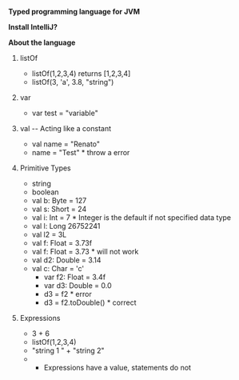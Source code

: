 **Typed programming language for JVM**

**Install IntelliJ?**

**About the language**

1. listOf
    - listOf(1,2,3,4) returns [1,2,3,4]
    - listOf(3, 'a', 3.8, "string")

2. var
    - var test = "variable"

3. val -- Acting like a constant
    - val name = "Renato"
    - name = "Test" * throw a error

4. Primitive Types 
    - string
    - boolean 
    - val b: Byte = 127
    - val s: Short = 24
    - val i: Int = 7 * Integer is the default if not specified data type
    - val l: Long 26752241
    - val l2 = 3L
    - val f: Float = 3.73f
    - val f: Float = 3.73  * will not work
    - val d2: Double = 3.14
    - val c: Char = 'c'
        - var f2: Float = 3.4f   
        - var d3: Double = 0.0
        - d3 = f2 * error
        - d3 = f2.toDouble() * correct
    
5. Expressions
    - 3 + 6
    - listOf(1,2,3,4)
    - "string 1 " + "string 2"
    - * Expressions have a value, statements do not


